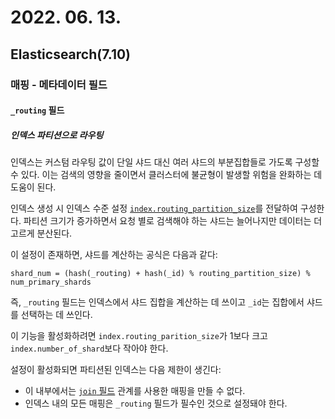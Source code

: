 # 2022. 06. 13.

## Elasticsearch(7.10)

### 매핑 - 메타데이터 필드

#### `_routing` 필드

##### 인덱스 파티션으로 라우팅

인덱스는 커스텀 라우팅 값이 단일 샤드 대신 여러 샤드의 부분집합들로 가도록 구성할 수 있다. 이는 검색의 영향을 줄이면서 클러스터에 불균형이 발생할 위험을 완화하는 데 도움이 된다.

인덱스 생성 시 인덱스 수준 설정 [`index.routing_partition_size`][index-routing-partition-size]를 전달하여 구성한다. 파티션 크기가 증가하면서 요청 별로 검색해야 하는 샤드는 늘어나지만 데이터는 더 고르게 분산된다.

이 설정이 존재하면, 샤드를 계산하는 공식은 다음과 같다:

```
shard_num = (hash(_routing) + hash(_id) % routing_partition_size) % num_primary_shards
```

즉, `_routing` 필드는 인덱스에서 샤드 집합을 계산하는 데 쓰이고 `_id`는 집합에서 샤드를 선택하는 데 쓰인다.

이 기능을 활성화하려면 `index.routing_parition_size`가 1보다 크고 `index.number_of_shard`보다 작아야 한다.

설정이 활성화되면 파티션된 인덱스는 다음 제한이 생긴다:

* 이 내부에서는 [`join` 필드][join-field] 관계를 사용한 매핑을 만들 수 없다.
* 인덱스 내의 모든 매핑은 `_routing` 필드가 필수인 것으로 설정돼야 한다.



[index-routing-partition-size]: https://www.elastic.co/guide/en/elasticsearch/reference/7.10/index-modules.html#routing-partition-size
[join-field]: https://www.elastic.co/guide/en/elasticsearch/reference/7.10/parent-join.html